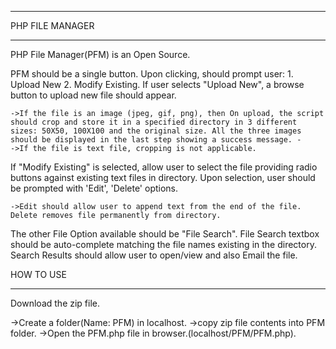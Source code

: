 __________________________
PHP FILE MANAGER
__________________________

PHP File Manager(PFM) is an Open Source.

PFM should be a single button. Upon clicking, should prompt user: 1. Upload New 2. Modify Existing.
If user selects "Upload New", a browse button to upload new file should appear. 

	->If the file is an image (jpeg, gif, png), then On upload, the script should crop and store it in a specified directory in 3 different sizes: 50X50, 100X100 and the original size. All the three images should be displayed in the last step showing a success message. - 		->If the file is text file, cropping is not applicable. 

If "Modify Existing" is selected, allow user to select the file providing radio buttons against existing text files in directory. Upon selection, user should be prompted with 'Edit', 'Delete' options. 


	->Edit should allow user to append text from the end of the file. Delete removes file permanently from directory. 

The other File Option available should be "File Search". File Search textbox should be auto-complete matching the file names existing in the directory. Search Results should allow user to open/view and also Email the file.



HOW TO USE
_______________

Download the zip file.

->Create a folder(Name: PFM) in localhost.
->copy zip file contents into PFM folder.
->Open the PFM.php file in browser.(localhost/PFM/PFM.php).


